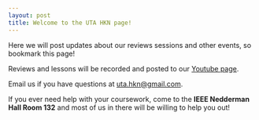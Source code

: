 ```yaml
---
layout: post
title: Welcome to the UTA HKN page!
---
```

Here we will post updates about our reviews sessions and other events, so bookmark this page!

Reviews and lessons will be recorded and posted to our [Youtube page](https://www.youtube.com/channel/UCV0OmOABl9S8e4QHvtNHLow).

Email us if you have questions at uta.hkn@gmail.com.

If you ever need help with your coursework, come to the **IEEE Nedderman Hall Room 132** and most of us in there will be willing to help you out!
